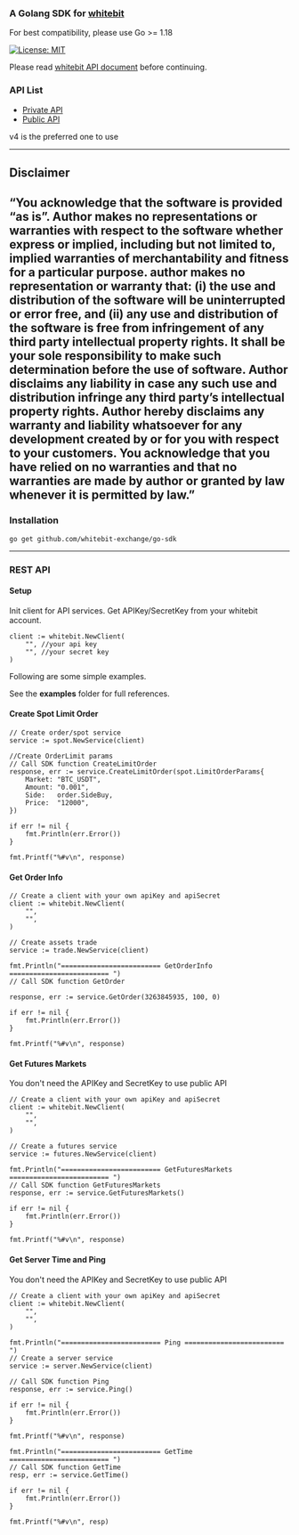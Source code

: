 ### A Golang SDK for [whitebit](https://www.whitebit.com)

For best compatibility, please use Go >= 1.18

[![License: MIT](https://img.shields.io/badge/License-MIT-yellow.svg)](https://opensource.org/licenses/MIT)

Please read [whitebit API document](https://whitebit-exchange.github.io/api-docs/) before continuing.

### API List

- [Private API](https://whitebit-exchange.github.io/api-docs/docs/category/private)
- [Public API](https://whitebit-exchange.github.io/api-docs/docs/category/public)

v4 is the preferred one to use

---
## Disclaimer
“You acknowledge that the software is provided “as is”. Author makes no representations or warranties with respect to
the software whether express or implied, including but not limited to, implied warranties of merchantability and fitness
for a particular purpose. author makes no representation or warranty that: (i) the use and distribution of the software
will be uninterrupted or error free, and (ii) any use and distribution of the software is free from infringement of any
third party intellectual property rights. It shall be your sole responsibility to make such determination before the use
of software. Author disclaims any liability in case any such use and distribution infringe any third party’s
intellectual property rights. Author hereby disclaims any warranty and liability whatsoever for any development created
by or for you with respect to your customers. You acknowledge that you have relied on no warranties and that no
warranties are made by author or granted by law whenever it is permitted by law.”
---
### Installation
```shell
go get github.com/whitebit-exchange/go-sdk
```
---
### REST API

#### Setup

Init client for API services. Get APIKey/SecretKey from your whitebit account.

```golang
client := whitebit.NewClient(
    "", //your api key
    "", //your secret key
)
```
Following are some simple examples. 

See the **examples** folder for full references.

#### Create Spot Limit Order

```golang
// Create order/spot service
service := spot.NewService(client)

//Create OrderLimit params
// Call SDK function CreateLimitOrder
response, err := service.CreateLimitOrder(spot.LimitOrderParams{
    Market: "BTC_USDT",
    Amount: "0.001",
    Side:   order.SideBuy,
    Price:  "12000",
})

if err != nil {
    fmt.Println(err.Error())
}

fmt.Printf("%#v\n", response)
```

#### Get Order Info

```golang
// Create a client with your own apiKey and apiSecret
client := whitebit.NewClient(
    "",
    "",
)

// Create assets trade
service := trade.NewService(client)

fmt.Println("========================= GetOrderInfo ========================= ")
// Call SDK function GetOrder

response, err := service.GetOrder(3263845935, 100, 0)

if err != nil {
    fmt.Println(err.Error())
}

fmt.Printf("%#v\n", response)
```

#### Get Futures Markets
You don't need the APIKey and SecretKey to use public API
```golang
// Create a client with your own apiKey and apiSecret
client := whitebit.NewClient(
    "",
    "",
)

// Create a futures service
service := futures.NewService(client)

fmt.Println("========================= GetFuturesMarkets ========================= ")
// Call SDK function GetFuturesMarkets
response, err := service.GetFuturesMarkets()

if err != nil {
    fmt.Println(err.Error())
}

fmt.Printf("%#v\n", response)
```

#### Get Server Time and Ping
You don't need the APIKey and SecretKey to use public API
```golang
// Create a client with your own apiKey and apiSecret
client := whitebit.NewClient(
    "",
    "",
)

fmt.Println("========================= Ping ========================= ")
// Create a server service
service := server.NewService(client)

// Call SDK function Ping
response, err := service.Ping()

if err != nil {
    fmt.Println(err.Error())
}

fmt.Printf("%#v\n", response)

fmt.Println("========================= GetTime ========================= ")
// Call SDK function GetTime
resp, err := service.GetTime()

if err != nil {
    fmt.Println(err.Error())
}

fmt.Printf("%#v\n", resp)
```
